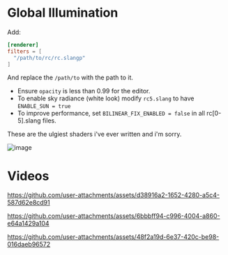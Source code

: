 # Global Illumination

Add:

```toml
[renderer]
filters = [
  "/path/to/rc/rc.slangp"
]
```

And replace the `/path/to` with the path to it.

- Ensure `opacity` is less than 0.99 for the editor.
- To enable sky radiance (white look) modify `rc5.slang` to have `ENABLE_SUN = true`
- To improve performance, set `BILINEAR_FIX_ENABLED = false` in all rc[0-5].slang files.

These are the ulgiest shaders i've ever written and i'm sorry.

![image](https://github.com/user-attachments/assets/4a4ad515-cdea-48c4-b44b-4505c66c06b6)


# Videos


https://github.com/user-attachments/assets/d38916a2-1652-4280-a5c4-587d62e8cd91


https://github.com/user-attachments/assets/6bbbff94-c996-4004-a860-e64a1429a104


https://github.com/user-attachments/assets/48f2a19d-6e37-420c-be98-016daeb96572
